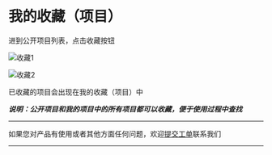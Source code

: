 # 我的收藏（项目）

进到公开项目列表，点击收藏按钮

![收藏1](http://storage.jd.com/doc-image/image054.png "收藏1")

![收藏2](http://storage.jd.com/doc-image/image055.png "收藏2")

已收藏的项目会出现在我的收藏（项目）中

***说明：公开项目和我的项目中的所有项目都可以收藏，便于使用过程中查找***


---

如果您对产品有使用或者其他方面任何问题，欢迎[提交工单](http://neuhub.jd.com/workorder/init/2/NeuFoundry%E7%A5%9E%E9%93%B8%E5%B9%B3%E5%8F%B0)联系我们

---